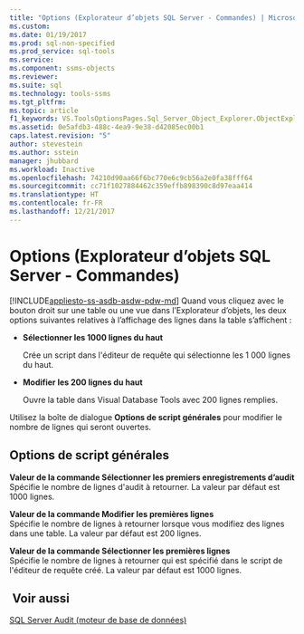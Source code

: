 ```yaml
---
title: "Options (Explorateur d’objets SQL Server - Commandes) | Microsoft Docs"
ms.custom: 
ms.date: 01/19/2017
ms.prod: sql-non-specified
ms.prod_service: sql-tools
ms.service: 
ms.component: ssms-objects
ms.reviewer: 
ms.suite: sql
ms.technology: tools-ssms
ms.tgt_pltfrm: 
ms.topic: article
f1_keywords: VS.ToolsOptionsPages.Sql_Server_Object_Explorer.ObjectExplorerCommands
ms.assetid: 0e5afdb3-488c-4ea9-9e38-d42085ec00b1
caps.latest.revision: "5"
author: stevestein
ms.author: sstein
manager: jhubbard
ms.workload: Inactive
ms.openlocfilehash: 74210d90aa66f6bc770e6c9cb56a2e0fa38fff64
ms.sourcegitcommit: cc71f1027884462c359effb898390c8d97eaa414
ms.translationtype: HT
ms.contentlocale: fr-FR
ms.lasthandoff: 12/21/2017
---
```

# <a name="options-sql-server-object-explorer---commands"></a>Options (Explorateur d’objets SQL Server - Commandes)
[!INCLUDE[appliesto-ss-asdb-asdw-pdw-md](../../includes/appliesto-ss-asdb-asdw-pdw-md.md)] Quand vous cliquez avec le bouton droit sur une table ou une vue dans l’Explorateur d’objets, les deux options suivantes relatives à l’affichage des lignes dans la table s’affichent :  
  
-   **Sélectionner les 1000 lignes du haut**  
  
    Crée un script dans l'éditeur de requête qui sélectionne les 1 000 lignes du haut.  
  
-   **Modifier les 200 lignes du haut**  
  
    Ouvre la table dans Visual Database Tools avec 200 lignes remplies.  
  
Utilisez la boîte de dialogue **Options de script générales** pour modifier le nombre de lignes qui seront ouvertes.  
  
## <a name="general-scripting-options"></a>Options de script générales  
**Valeur de la commande Sélectionner les <n> premiers enregistrements d’audit**  
Spécifie le nombre de lignes d'audit à retourner. La valeur par défaut est 1000 lignes.  
  
**Valeur de la commande Modifier les <n> premières lignes**  
Spécifie le nombre de lignes à retourner lorsque vous modifiez des lignes dans une table. La valeur par défaut est 200 lignes.  
  
**Valeur de la commande Sélectionner les <n> premières lignes**  
Spécifie le nombre de lignes à retourner qui est spécifié dans le script de l'éditeur de requête créé. La valeur par défaut est 1000 lignes.  
  
## <a name="see-also"></a> Voir aussi  
[SQL Server Audit (moteur de base de données)](http://msdn.microsoft.com/en-us/0c1fca2e-f22b-4fe8-806f-c87806664f00)  
  
